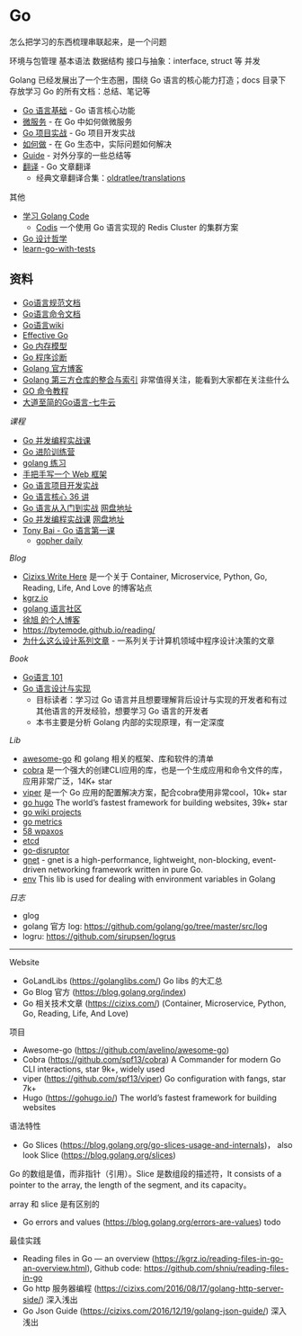 # Go

怎么把学习的东西梳理串联起来，是一个问题

环境与包管理
基本语法
数据结构
接口与抽象：interface, struct 等
并发

Golang 已经发展出了一个生态圈，围绕 Go 语言的核心能力打造；docs 目录下存放学习 Go 的所有文档：总结、笔记等

- [Go 语言基础](core/README.md) - Go 语言核心功能
- [微服务](microservices/README.md) - 在 Go 中如何做微服务
- [Go 项目实战](develop/README.md) - Go 项目开发实战
- [如何做](howto) - 在 Go 生态中，实际问题如何解决
- [Guide](guide/README.md) - 对外分享的一些总结等
- [翻译](translate) - Go 文章翻译
  - 经典文章翻译合集：[oldratlee/translations](https://github.com/oldratlee/translations)

其他

- [学习 Golang Code](https://www.notion.so/shniu/golang-40ee2f6810b340878eee1af312f06e96)
  - [Codis](https://github.com/CodisLabs/codis) 一个使用 Go 语言实现的 Redis Cluster 的集群方案
- [Go 设计哲学](core/08_oop/README.md)
- [learn-go-with-tests](https://github.com/spring2go/learn-go-with-tests)


## 资料

- [Go语言规范文档](https://golang.google.cn/ref/spec)
- [Go语言命令文档](https://golang.google.cn/doc/cmd)
- [Go语言wiki](https://github.com/golang/go/wiki)
- [Effective Go](https://golang.google.cn/doc/effective_go.html)
- [Go 内存模型](https://golang.google.cn/ref/mem)
- [Go 程序诊断](https://golang.google.cn/doc/diagnostics.html)
- [Golang 官方博客](https://blog.golang.org/index)
- [Golang 第三方仓库的整合与索引](https://libs.garden/go) 非常值得关注，能看到大家都在关注些什么
- [GO 命令教程](https://github.com/hyper0x/go_command_tutorial)
- [大道至简的Go语言-七牛云](http://open.qiniu.us/go-next-c.pdf)

*课程*

- [Go 并发编程实战课](https://pan.baidu.com/disk/home?#/all?vmode=list&path=%2F%E6%9C%80%E6%96%B0%E8%AE%AD%E7%BB%83%E8%90%A5%E8%B5%84%E6%96%99%2Fgeektime%2F01-%E4%B8%93%E6%A0%8F%E8%AF%BE%2F151-200%2F159-Go%E5%B9%B6%E5%8F%91%E7%BC%96%E7%A8%8B%E5%AE%9E%E6%88%98%E8%AF%BE)
- [Go 进阶训练营](https://pan.baidu.com/disk/main?from=oldversion#/index?category=all&path=%2F%E6%9C%80%E6%96%B0%E8%AE%AD%E7%BB%83%E8%90%A5%E8%B5%84%E6%96%99%2FGo%E8%BF%9B%E9%98%B6%E8%AE%AD%E7%BB%83%E8%90%A5%E7%AC%AC%E5%9B%9B%E6%9C%9F)
- [golang 练习](https://github.com/cncamp/golang)
- [手把手写一个 Web 框架](https://time.geekbang.org/column/intro/100090601)
- [Go 语言项目开发实战](https://time.geekbang.org/column/intro/100079601)
- [Go 语言核心 36 讲](https://time.geekbang.org/column/intro/100013101?tab=catalog)
- [Go 语言从入门到实战](https://time.geekbang.org/course/intro/100024001)
  [网盘地址](https://pan.baidu.com/disk/home?#/all?vmode=list&path=%2F%E6%9C%80%E6%96%B0%E8%AE%AD%E7%BB%83%E8%90%A5%E8%B5%84%E6%96%99%2Fgeektime%2F02-%E8%A7%86%E9%A2%91%E8%AF%BE%2F50-99%2F59-Go%E8%AF%AD%E8%A8%80%E4%BB%8E%E5%85%A5%E9%97%A8%E5%88%B0%E5%AE%9E%E6%88%98)
- [Go 并发编程实战课](https://time.geekbang.org/column/intro/100061801) [网盘地址](https://pan.baidu.com/disk/home?#/all?vmode=list&path=%2F%E6%9C%80%E6%96%B0%E8%AE%AD%E7%BB%83%E8%90%A5%E8%B5%84%E6%96%99%2Fgeektime%2F01-%E4%B8%93%E6%A0%8F%E8%AF%BE%2F151-200%2F159-Go%E5%B9%B6%E5%8F%91%E7%BC%96%E7%A8%8B%E5%AE%9E%E6%88%98%E8%AF%BE)
- [Tony Bai - Go 语言第一课](https://time.geekbang.org/column/intro/100093501)
  - [gopher daily](https://github.com/bigwhite/gopherdaily)


*Blog*

- [Cizixs Write Here](https://cizixs.com/) 是一个关于 Container, Microservice, Python, Go, Reading, Life, And Love 的博客站点
- [kgrz.io](https://kgrz.io/)
- [golang 语言社区](https://www.kancloud.cn/cserli/golang)
- [徐旭 的个人博客](https://note.mogutou.xyz/)
- https://bytemode.github.io/reading/
- [为什么这么设计系列文章](https://draveness.me/whys-the-design/) - 一系列关于计算机领域中程序设计决策的文章

*Book*

- [Go语言 101](https://gfw.go101.org/article/101.html)
- [Go 语言设计与实现](https://draveness.me/golang/)
  - 目标读者：学习过 Go 语言并且想要理解背后设计与实现的开发者和有过其他语言的开发经验，想要学习 Go 语言的开发者
  - 本书主要是分析 Golang 内部的实现原理，有一定深度

*Lib*

- [awesome-go](https://github.com/avelino/awesome-go) 和 golang 相关的框架、库和软件的清单
- [cobra](https://github.com/spf13/cobra) 是一个强大的创建CLI应用的库，也是一个生成应用和命令文件的库，应用非常广泛，14K+ star
- [viper](https://github.com/spf13/viper) 是一个 Go 应用的配置解决方案，配合cobra使用非常cool，10k+ star
- [go hugo](https://gohugo.io/) The world’s fastest framework for building websites, 39k+ star
- [go wiki projects](https://github.com/golang/go/wiki/Projects)
- [go metrics](https://github.com/rcrowley/go-metrics)
- [58 wpaxos](https://github.com/wuba/WPaxos)
- [etcd](https://github.com/etcd-io/etcd)
- [go-disruptor](https://github.com/smartystreets-prototypes/go-disruptor)
- [gnet](https://github.com/panjf2000/gnet) - gnet is a high-performance, lightweight, non-blocking, event-driven networking framework written in pure Go.
- [env](https://github.com/timest/env) This lib is used for dealing with environment variables in Golang

*日志*

- glog
- golang 官方 log: https://github.com/golang/go/tree/master/src/log
- logru: https://github.com/sirupsen/logrus

--- 

Website

* GoLandLibs (https://golanglibs.com/)   Go libs 的大汇总
* Go Blog 官方 (https://blog.golang.org/index)
* Go 相关技术文章 (https://cizixs.com/)  (Container, Microservice, Python, Go, Reading, Life, And Love)

项目

* Awesome-go (https://github.com/avelino/awesome-go)
* Cobra (https://github.com/spf13/cobra)  A Commander for modern Go CLI interactions, star 9k+, widely used
* viper (https://github.com/spf13/viper)  Go configuration with fangs, star 7k+
* Hugo (https://gohugo.io/)   The world’s fastest framework for building websites

语法特性

* Go Slices (https://blog.golang.org/go-slices-usage-and-internals)， also look Slice (https://blog.golang.org/slices)

Go 的数组是值，而非指针（引用）。Slice 是数组段的描述符，It consists of a pointer to the array, the length of the segment, and its capacity。

array 和 slice 是有区别的

* Go errors and values (https://blog.golang.org/errors-are-values)  todo

最佳实践

* Reading files in Go — an overview (https://kgrz.io/reading-files-in-go-an-overview.html), Github code: https://github.com/shniu/reading-files-in-go
* Go http 服务器编程 (https://cizixs.com/2016/08/17/golang-http-server-side/)   深入浅出
* Go Json Guide (https://cizixs.com/2016/12/19/golang-json-guide/)   深入浅出
